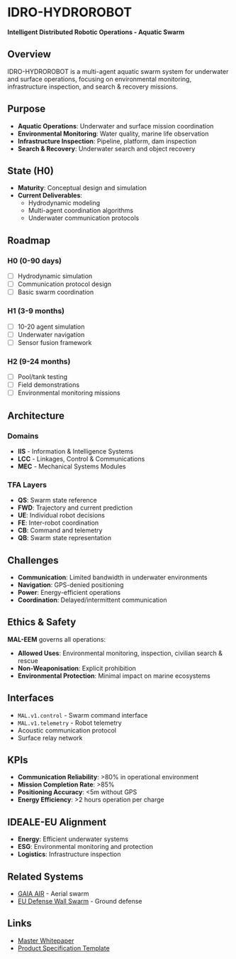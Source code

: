 # IDRO-HYDROROBOT

**Intelligent Distributed Robotic Operations - Aquatic Swarm**

## Overview

IDRO-HYDROROBOT is a multi-agent aquatic swarm system for underwater and surface operations, focusing on environmental monitoring, infrastructure inspection, and search & recovery missions.

## Purpose

- **Aquatic Operations**: Underwater and surface mission coordination
- **Environmental Monitoring**: Water quality, marine life observation
- **Infrastructure Inspection**: Pipeline, platform, dam inspection
- **Search & Recovery**: Underwater search and object recovery

## State (H0)

- **Maturity**: Conceptual design and simulation
- **Current Deliverables**:
  - Hydrodynamic modeling
  - Multi-agent coordination algorithms
  - Underwater communication protocols

## Roadmap

### H0 (0-90 days)
- [ ] Hydrodynamic simulation
- [ ] Communication protocol design
- [ ] Basic swarm coordination

### H1 (3-9 months)
- [ ] 10-20 agent simulation
- [ ] Underwater navigation
- [ ] Sensor fusion framework

### H2 (9-24 months)
- [ ] Pool/tank testing
- [ ] Field demonstrations
- [ ] Environmental monitoring missions

## Architecture

### Domains
- **IIS** - Information & Intelligence Systems
- **LCC** - Linkages, Control & Communications
- **MEC** - Mechanical Systems Modules

### TFA Layers
- **QS**: Swarm state reference
- **FWD**: Trajectory and current prediction
- **UE**: Individual robot decisions
- **FE**: Inter-robot coordination
- **CB**: Command and telemetry
- **QB**: Swarm state representation

## Challenges

- **Communication**: Limited bandwidth in underwater environments
- **Navigation**: GPS-denied positioning
- **Power**: Energy-efficient operations
- **Coordination**: Delayed/intermittent communication

## Ethics & Safety

**MAL-EEM** governs all operations:
- **Allowed Uses**: Environmental monitoring, inspection, civilian search & rescue
- **Non-Weaponisation**: Explicit prohibition
- **Environmental Protection**: Minimal impact on marine ecosystems

## Interfaces

- `MAL.v1.control` - Swarm command interface
- `MAL.v1.telemetry` - Robot telemetry
- Acoustic communication protocol
- Surface relay network

## KPIs

- **Communication Reliability**: >80% in operational environment
- **Mission Completion Rate**: >85%
- **Positioning Accuracy**: <5m without GPS
- **Energy Efficiency**: >2 hours operation per charge

## IDEALE-EU Alignment

- **Energy**: Efficient underwater systems
- **ESG**: Environmental monitoring and protection
- **Logistics**: Infrastructure inspection

## Related Systems

- [GAIA AIR](../GAIA_AIR/) - Aerial swarm
- [EU Defense Wall Swarm](../EU_DEFENSE_WALL_SWARM/) - Ground defense

## Links

- [Master Whitepaper](../README.md)
- [Product Specification Template](../schemas/PRODUCT_SPEC_TEMPLATE.yaml)
